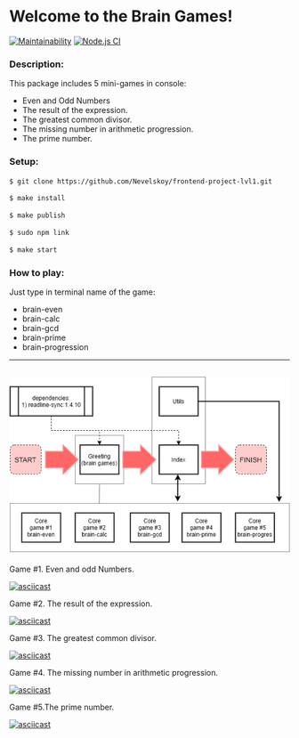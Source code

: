 # Welcome to the Brain Games!

[![Maintainability](https://api.codeclimate.com/v1/badges/812ff9f1526be7de3c52/maintainability)](https://codeclimate.com/github/Nevelskoy/frontend-project-lvl1/maintainability)
[![Node.js CI](https://github.com/Nevelskoy/frontend-project-lvl1/workflows/Node.js%20CI/badge.svg)](https://github.com/Nevelskoy/frontend-project-lvl1/actions)

### Description:
This package includes 5 mini-games in console:
* Even and Odd Numbers
* The result of the expression.
* The greatest common divisor.
* The missing number in arithmetic progression.
* The prime number. 

### Setup:
```sh
$ git clone https://github.com/Nevelskoy/frontend-project-lvl1.git
```
```sh
$ make install
```
```sh
$ make publish
```
```sh
$ sudo npm link
```
```sh
$ make start
```

### How to play:
Just type in terminal name of the game:
* brain-even
* brain-calc
* brain-gcd
* brain-prime
* brain-progression

---
![alt text](src/Brain_games.png "project diagram")
---
Game #1. Even and odd Numbers.

[![asciicast](https://asciinema.org/a/FP5emjpSNX194srIAHxcBLq6b.svg)](https://asciinema.org/a/FP5emjpSNX194srIAHxcBLq6b)

Game #2. The result of the expression.

[![asciicast](https://asciinema.org/a/4Xlm2zdXiFWjKg4aH60X2U4nZ.svg)](https://asciinema.org/a/4Xlm2zdXiFWjKg4aH60X2U4nZ)

Game #3. The greatest common divisor.

[![asciicast](https://asciinema.org/a/7gFEwNjsPPbyeI5IhYe7zbVie.svg)](https://asciinema.org/a/7gFEwNjsPPbyeI5IhYe7zbVie)

Game #4. The missing number in arithmetic progression.

[![asciicast](https://asciinema.org/a/3F59AO9NhaMuuROwzwbr4ai0s.svg)](https://asciinema.org/a/3F59AO9NhaMuuROwzwbr4ai0s)

Game #5.The prime number.

[![asciicast](https://asciinema.org/a/vTs4pY3CLWDx85YGliu7ToQSL.svg)](https://asciinema.org/a/vTs4pY3CLWDx85YGliu7ToQSL)
